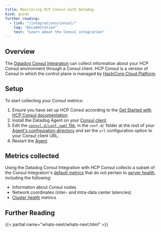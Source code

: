 ```yaml
---
title: Monitoring HCP Consul with Datadog
kind: guide
further_reading:
  - link: "/integrations/consul/"
    tag: "Documentation"
    text: "Learn about the Consul integration"
---
```


## Overview

The [Datadog Consul Integration][1] can collect information about your HCP Consul environment through a Consul client. HCP Consul is a version of Consul in which the control plane is managed by [HashiCorp Cloud Platform][10].

## Setup

To start collecting your Consul metrics:

1. Ensure you have set up HCP Consul according to the [Get Started with HCP Consul documentation][2].
2. Install the Datadog Agent on your [Consul client][3].
3. Edit the [`consul.d/conf.yaml` file][4], in the `conf.d/` folder at the root of your [Agent's configuration directory][5] and set the `url` configuration option to your Consul client URL.
5. Restart the [Agent][6].

## Metrics collected

Using the Datadog Consul Integration with HCP Consul collects a subset of the Consul Integration's [default metrics][7] that do not pertain to [server health][8], including the following:

- Information about Consul nodes
- Network coordinates (inter- and intra-data center latencies)
- [Cluster health][9] metrics

## Further Reading

{{< partial name="whats-next/whats-next.html" >}}

[1]: /integrations/consul/?tab=host
[2]: https://developer.hashicorp.com/consul/tutorials/get-started-hcp
[3]: https://developer.hashicorp.com/hcp/docs/consul/usage/clients
[4]: https://github.com/DataDog/integrations-core/blob/master/consul/datadog_checks/consul/data/conf.yaml.example
[5]: /agent/guide/agent-configuration-files/?tab=agentv6v7#agent-configuration-directory
[6]: /agent/guide/agent-commands/#start-stop-and-restart-the-agent
[7]: /integrations/consul/?tab=host#metrics
[8]: https://www.consul.io/docs/agent/telemetry#server-health
[9]: https://www.consul.io/docs/agent/telemetry#cluster-health
[10]: https://developer.hashicorp.com/hcp/docs/consul